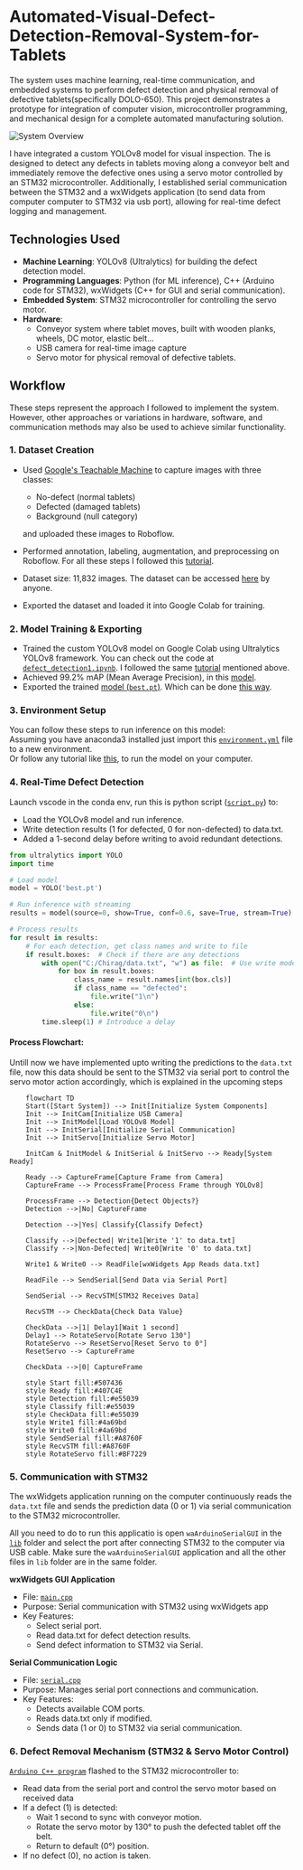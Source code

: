 # Automated-Visual-Defect-Detection-Removal-System-for-Tablets
The system uses machine learning, real-time communication, and embedded systems to perform defect detection and physical removal of defective tablets(specifically DOLO-650). This project demonstrates a prototype for integration of computer vision, microcontroller programming, and mechanical design for a complete automated manufacturing solution.

![System Overview](https://github.com/user-attachments/assets/16827f58-5657-4340-a0e0-da4cf24a2ba9 "System Overview")


I have integrated a custom YOLOv8 model for visual inspection. The is designed to detect any defects in tablets moving along a conveyor belt and immediately remove the defective ones using a servo motor controlled by an STM32 microcontroller. Additionally, I established serial communication between the STM32 and a wxWidgets application (to send data from computer computer to STM32 via usb port), allowing for real-time defect logging and management.

## Technologies Used
* **Machine Learning**: YOLOv8 (Ultralytics) for building the defect detection model.
* **Programming Languages**: Python (for ML inference), C++ (Arduino code for STM32), wxWidgets (C++ for GUI and serial communication).
* **Embedded System**: STM32 microcontroller for controlling the servo motor.
* **Hardware**:
    * Conveyor system where tablet moves, built with wooden planks, wheels, DC motor, elastic belt...
    * USB camera for real-time image capture
    * Servo motor for physical removal of defective tablets.

## Workflow
These steps represent the approach I followed to implement the system. However, other approaches or variations in hardware, software, and communication methods may also be used to achieve similar functionality.

### 1.  Dataset Creation
* Used [Google's Teachable Machine](https://teachablemachine.withgoogle.com/train/) to capture images with three classes:
    * No-defect (normal tablets)
    * Defected (damaged tablets)
    * Background (null category)
    
    and uploaded these images to Roboflow.
* Performed annotation, labeling, augmentation, and preprocessing on Roboflow. For all these steps I followed this [tutorial](https://youtu.be/wuZtUMEiKWY?si=PZ66WE1yqIztybXL).
* Dataset size: 11,832 images. The dataset can be accessed [here](https://universe.roboflow.com/fyp-qjwy0/tablet-defect-detection-er87f) by anyone.
* Exported the dataset and loaded it into Google Colab for training.

### 2.  Model Training & Exporting
* Trained the custom YOLOv8 model on Google Colab using Ultralytics YOLOv8 framework. You can check out the code at [`defect_detection1.ipynb`](https://github.com/chirag-000/Automated-Visual-Defect-Detection-and-Removal-System-for-Tablets/blob/main/defect_detection1.ipynb). I followed the same [tutorial](https://youtu.be/wuZtUMEiKWY?si=PZ66WE1yqIztybXL) mentioned above.
* Achieved 99.2% mAP (Mean Average Precision), in this [model](https://universe.roboflow.com/fyp-qjwy0/tablet-defect-detection-er87f/model/3).
* Exported the trained [model (`best.pt`)](https://github.com/chirag-000/Automated-Visual-Defect-Detection-and-Removal-System-for-Tablets/blob/main/best.pt). Which can be done [this way](https://youtu.be/WbomGeoOT_k?t=20&si=TR5ZRDD82689muMX).

### 3. Environment Setup

You can follow these steps to run inference on this model: <br>
Assuming you have anaconda3 installed just import this [`environment.yml`](https://github.com/chirag-000/Automated-Visual-Defect-Detection-and-Removal-System-for-Tablets/blob/main/environment.yml) file to a new environment. <br>
Or follow any tutorial like [this](https://youtu.be/IHbJcOex6dk?t=318&si=qtvQ1Dr2ayxCmYeS), to run the model on your computer.

### 4. Real-Time Defect Detection
Launch vscode in the conda env, run this is python script ([`script.py`](https://github.com/chirag-000/Automated-Visual-Defect-Detection-and-Removal-System-for-Tablets/blob/main/script.py)) to:
* Load the YOLOv8 model and run inference.
* Write detection results (1 for defected, 0 for non-defected) to data.txt.
* Added a 1-second delay before writing to avoid redundant detections.
```python
from ultralytics import YOLO
import time

# Load model
model = YOLO('best.pt')

# Run inference with streaming
results = model(source=0, show=True, conf=0.6, save=True, stream=True)

# Process results
for result in results:
    # For each detection, get class names and write to file
    if result.boxes:  # Check if there are any detections
        with open("C:/Chirag/data.txt", "w") as file:  # Use write mode
            for box in result.boxes:
                class_name = result.names[int(box.cls)]
                if class_name == "defected": 
                    file.write("1\n") 
                else: 
                    file.write("0\n")
        time.sleep(1) # Introduce a delay
```
#### Process Flowchart:
Untill now we have implemented upto writing the predictions to the `data.txt` file, now this data should be sent to the STM32 via serial port to control the servo motor action accordingly, which is explained in the upcoming steps

```mermaid
    flowchart TD
    Start([Start System]) --> Init[Initialize System Components]
    Init --> InitCam[Initialize USB Camera]
    Init --> InitModel[Load YOLOv8 Model]
    Init --> InitSerial[Initialize Serial Communication]
    Init --> InitServo[Initialize Servo Motor]
    
    InitCam & InitModel & InitSerial & InitServo --> Ready[System Ready]
    
    Ready --> CaptureFrame[Capture Frame from Camera]
    CaptureFrame --> ProcessFrame[Process Frame through YOLOv8]
    
    ProcessFrame --> Detection{Detect Objects?}
    Detection -->|No| CaptureFrame
    
    Detection -->|Yes| Classify{Classify Defect}
    
    Classify -->|Defected| Write1[Write '1' to data.txt]
    Classify -->|Non-Defected| Write0[Write '0' to data.txt]
    
    Write1 & Write0 --> ReadFile[wxWidgets App Reads data.txt]
    
    ReadFile --> SendSerial[Send Data via Serial Port]
    
    SendSerial --> RecvSTM[STM32 Receives Data]
    
    RecvSTM --> CheckData{Check Data Value}
    
    CheckData -->|1| Delay1[Wait 1 second]
    Delay1 --> RotateServo[Rotate Servo 130°]
    RotateServo --> ResetServo[Reset Servo to 0°]
    ResetServo --> CaptureFrame
    
    CheckData -->|0| CaptureFrame
    
    style Start fill:#507436
    style Ready fill:#407C4E
    style Detection fill:#e55039
    style Classify fill:#e55039
    style CheckData fill:#e55039
    style Write1 fill:#4a69bd
    style Write0 fill:#4a69bd
    style SendSerial fill:#A8760F
    style RecvSTM fill:#A8760F
    style RotateServo fill:#BF7229
```

### 5. Communication with STM32
The wxWidgets application running on the computer continuously reads the `data.txt` file and sends the prediction data (0 or 1) via serial communication to the STM32 microcontroller. <br>

All you need to do to run this applicatio is open `waArduinoSerialGUI` in the [`lib`](https://github.com/chirag-000/Automated-Visual-Defect-Detection-and-Removal-System-for-Tablets/blob/main/lib.7z) folder and select the port after connecting STM32 to the computer via USB cable. Make sure the `waArduinoSerialGUI` application and all the other files in `lib` folder are in the same folder. <br>

**wxWidgets GUI Application**
* File: [`main.cpp`](https://github.com/chirag-000/Automated-Visual-Defect-Detection-and-Removal-System-for-Tablets/blob/main/main.cpp)
* Purpose: Serial communication with STM32 using wxWidgets app
* Key Features:
    * Select serial port.
    * Read data.txt for defect detection results.
    * Send defect information to STM32 via Serial.

**Serial Communication Logic**
* File: [`serial.cpp`](https://github.com/chirag-000/Automated-Visual-Defect-Detection-and-Removal-System-for-Tablets/blob/main/serial.cpp)
* Purpose: Manages serial port connections and communication.
* Key Features:
    * Detects available COM ports.
    * Reads data.txt only if modified.
    * Sends data (1 or 0) to STM32 via serial communication.

### 6. Defect Removal Mechanism (STM32 & Servo Motor Control)
[`Arduino C++ program`](https://github.com/chirag-000/Automated-Visual-Defect-Detection-and-Removal-System-for-Tablets/blob/main/servomotor.cpp) flashed to the STM32 microcontroller to:
* Read data from the serial port and control the servo motor based on received data
* If a defect (1) is detected:
    * Wait 1 second to sync with conveyor motion.
    * Rotate the servo motor by 130° to push the defected tablet off the belt.
    * Return to default (0°) position.
* If no defect (0), no action is taken.   
